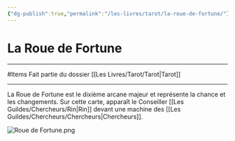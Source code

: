 ```yaml
---
{"dg-publish":true,"permalink":"/les-livres/tarot/la-roue-de-fortune/"}
---
```


# La Roue de Fortune
---
#Items 
Fait partie du dossier [[Les Livres/Tarot/Tarot\|Tarot]]

-------
La Roue de Fortune est le dixième arcane majeur et représente la chance et les changements.
Sur cette carte, apparaît le Conseiller [[Les Guildes/Chercheurs/Rin\|Rin]] devant une machine des [[Les Guildes/Chercheurs/Chercheurs\|Chercheurs]].

![Roue de Fortune.png](/img/user/_Images/Roue%20de%20Fortune.png)